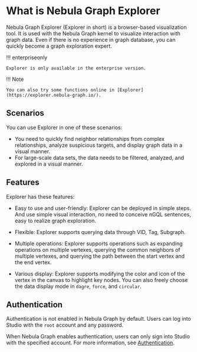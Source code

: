 # What is Nebula Graph Explorer

Nebula Graph Explorer (Explorer in short) is a browser-based visualization tool. It is used with the Nebula Graph kernel to visualize interaction with graph data. Even if there is no experience in graph database, you can quickly become a graph exploration expert.

!!! enterpriseonly

    Explorer is only available in the enterprise version.
    
!!! Note

    You can also try some functions online in [Explorer](https://explorer.nebula-graph.io/).

## Scenarios

You can use Explorer in one of these scenarios:

- You need to quickly find neighbor relationships from complex relationships, analyze suspicious targets, and display graph data in a visual manner.
- For large-scale data sets, the data needs to be filtered, analyzed, and explored in a visual manner.

## Features

Explorer has these features:

- Easy to use and user-friendly: Explorer can be deployed in simple steps. And use simple visual interaction, no need to conceive nGQL sentences, easy to realize graph exploration.

- Flexible: Explorer supports querying data through VID, Tag, Subgraph.

- Multiple operations: Explorer supports operations such as expanding operations on multiple vertexes, querying the common neighbors of multiple vertexes, and querying the path between the start vertex and the end vertex.

- Various display: Explorer supports modifying the color and icon of the vertex in the canvas to highlight key nodes. You can also freely choose the data display mode in `dagre`, `force`, and `circular`.

## Authentication

Authentication is not enabled in Nebula Graph by default. Users can log into Studio with the `root` account and any password.

When Nebula Graph enables authentication, users can only sign into Studio with the specified account. For more information, see [Authentication](../../7.data-security/1.authentication/1.authentication.md).
